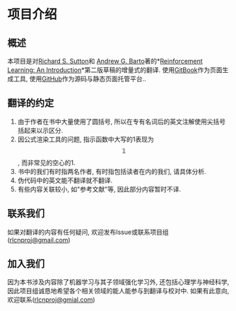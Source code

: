 # 项目介绍

## 概述

本项目是对[Richard S. Sutton](http://incompleteideas.net/index.html)和 [Andrew G. Barto](http://www-anw.cs.umass.edu/~barto/)著的*[Reinforcement Learning: An Introduction](http://incompleteideas.net/book/the-book-2nd.html)*第二版草稿的增量式的翻译. 使用[GitBook](https://www.gitbook.com)作为页面生成工具, 使用[GitHub](https://github.com/)作为源码与静态页面托管平台..

## 翻译的约定

1. 由于作者在书中大量使用了圆括号, 所以在专有名词后的英文注解使用尖括号括起来以示区分.
2. 因公式渲染工具的问题, 指示函数中大写的1表现为$$\mathbb{1}$$, 而非常见的空心的1.
3. 书中的我们有时指两名作者, 有时指包括读者在内的我们, 请具体分析.
4. 伪代码中的英文能不翻译就不翻译.
5. 有些内容关联较小, 如"参考文献"等, 因此部分内容暂时不译.

## 联系我们

 如果对翻译的内容有任何疑问, 欢迎发布Issue或联系项目组(rlcnproj@gmail.com)

## 加入我们

 因为本书涉及内容除了机器学习与其子领域强化学习外, 还包括心理学与神经科学, 因此项目组诚恳地希望各个相关领域的能人能参与到翻译与校对中. 如果有此意向, 欢迎联系(rlcnproj@gmial.com)
